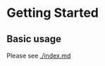 # Getting Started

## Basic usage

Please see [./index.md](https://github.com/AlexRogalskiy/object-mappers-playground/blob/master/docs/index.md)

